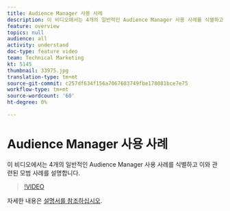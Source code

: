 ```yaml
---
title: Audience Manager 사용 사례
description: 이 비디오에서는 4개의 일반적인 Audience Manager 사용 사례를 식별하고 이와 관련된 모범 사례를 설명합니다.
feature: overview
topics: null
audience: all
activity: understand
doc-type: feature video
team: Technical Marketing
kt: 5145
thumbnail: 33975.jpg
translation-type: tm+mt
source-git-commit: c257df634f156a7067683749fbe178081bce7e75
workflow-type: tm+mt
source-wordcount: '60'
ht-degree: 0%

---
```



# Audience Manager 사용 사례

이 비디오에서는 4개의 일반적인 Audience Manager 사용 사례를 식별하고 이와 관련된 모범 사례를 설명합니다.

>[!VIDEO](https://video.tv.adobe.com/v/33975/?quality=12)

자세한 내용은 [설명서를 참조하십시오](https://docs.adobe.com/content/help/en/audience-manager/user-guide/aam-home.html).
